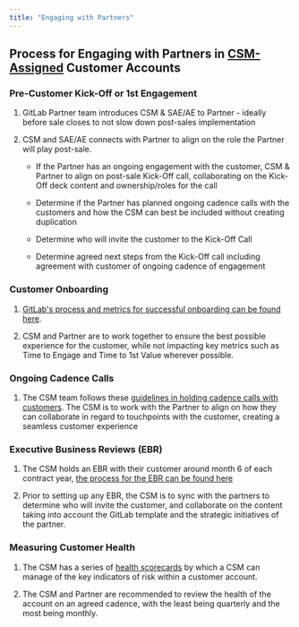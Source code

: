 ```yaml
---
title: "Engaging with Partners"
---
```


## Process for Engaging with Partners in [CSM-Assigned](/handbook/customer-success/csm/segment/) Customer Accounts

### Pre-Customer Kick-Off or 1st Engagement

1. GitLab Partner team introduces CSM & SAE/AE to Partner - ideally before sale closes to not slow down post-sales implementation

1. CSM and SAE/AE connects with Partner to align on the role the Partner will play post-sale.

   - If the Partner has an ongoing engagement with the customer, CSM & Partner to align on post-sale Kick-Off call, collaborating on the Kick-Off deck content and ownership/roles for the call

   - Determine if the Partner has planned ongoing cadence calls with the customers and how the CSM can best be included without creating duplication

   - Determine who will invite the customer to the Kick-Off Call

   - Determine agreed next steps from the Kick-Off call including agreement with customer of ongoing cadence of engagement

### Customer Onboarding

1. [GitLab's process and metrics for successful onboarding can be found here](/handbook/customer-success/csm/onboarding/#time-to-first-value).

1. CSM and Partner are to work together to ensure the best possible experience for the customer, while not impacting key metrics such as Time to Engage and Time to 1st Value wherever possible.

### Ongoing Cadence Calls

1. The CSM team follows these [guidelines in holding cadence calls with customers](/handbook/customer-success/csm/cadence-calls/). The CSM is to work with the Partner to align on how they can collaborate in regard to touchpoints with the customer, creating a seamless customer experience

### Executive Business Reviews (EBR)

1. The CSM holds an EBR with their customer around month 6 of each contract year, [the process for the EBR can be found here](/handbook/customer-success/csm/ebr/)

1. Prior to setting up any EBR, the CSM is to sync with the partners to determine who will invite the customer, and collaborate on the content taking into account the GitLab template and the strategic initiatives of the partner.

### Measuring Customer Health

1. The CSM has a series of [health scorecards](/handbook/customer-success/csm/health-score-triage/#gainsight-scorecard-attributes-and-calculations) by which a CSM can manage of the key indicators of risk within a customer account.

1. The CSM and Partner are recommended to review the health of the account on an agreed cadence, with the least being quarterly and the most being monthly.
